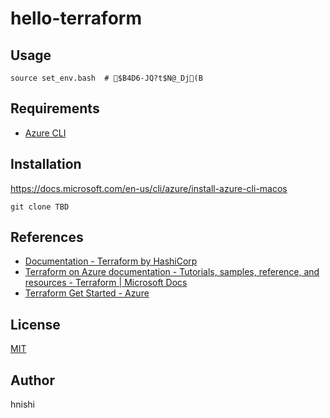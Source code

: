 # hello-terraform



## Usage

```shell
source set_env.bash  # $B4D6-JQ?t$N@_Dj(B
```

## Requirements

- [Azure CLI](https://docs.microsoft.com/en-us/cli/azure/)

## Installation

https://docs.microsoft.com/en-us/cli/azure/install-azure-cli-macos

```shell
git clone TBD
```

## References

- [Documentation - Terraform by HashiCorp](https://www.terraform.io/docs/index.html)
- [Terraform on Azure documentation - Tutorials, samples, reference, and resources - Terraform | Microsoft Docs](https://docs.microsoft.com/en-us/azure/developer/terraform/)
- [Terraform Get Started - Azure](https://learn.hashicorp.com/collections/terraform/azure-get-started)

## License

[MIT](./LICENSE)

## Author

hnishi
